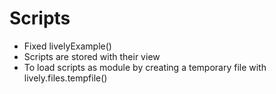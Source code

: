 <script>
lively.loadJavaScriptThroughDOM("thulur-utils", lively4url + "/doc/PX2018/project_2/utils.js");
</script>
<link rel="stylesheet" type="text/css" href="doc/PX2018/project_2/utils.css">

# Scripts

- Fixed <script>openComponent('vivide-view', 'Vivide View')</script> livelyExample()
- Scripts are stored with their view
- To load scripts as module by creating a temporary file with lively.files.tempfile()

